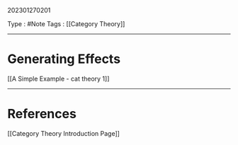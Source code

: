 202301270201

Type : #Note
Tags : [[Category Theory]]

---
# Generating Effects

[[A Simple Example - cat theory 1]]


---
# References
[[Category Theory Introduction Page]]
